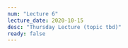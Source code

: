 ```yaml
---
num: "Lecture 6"
lecture_date: 2020-10-15
desc: "Thursday Lecture (topic tbd)"
ready: false
---
```



<div style="display:none;">https://ucsb-cs156.github.io/f20/lectures/lect06
</div>


